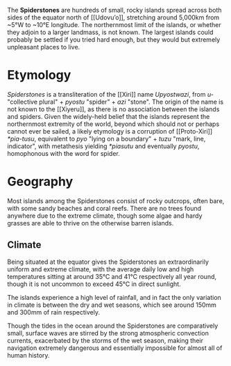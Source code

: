 The **Spiderstones** are hundreds of small, rocky islands spread across both sides of the equator north of [[Udovuʼo]], stretching around 5,000km from ~5°W to ~10°E longitude. The northernmost limit of the islands, or whether they adjoin to a larger landmass, is not known. The largest islands could probably be settled if you tried hard enough, but they would but extremely unpleasant places to live.
# Etymology
*Spiderstones* is a transliteration of the [[Xiri]] name *Upyostwazi*, from *u-* "collective plural" + *pyostu* "spider" + *azi* "stone". The origin of the name is not known to the [[Xiyeru]], as there is no association between the islands and spiders. Given the widely-held belief that the islands represent the northernmost extremity of the world, beyond which should not or perhaps cannot ever be sailed, a likely etymology is a corruption of [[Proto-Xiri]] *\*pia-tusu*, equivalent to *pyo* "lying on a boundary" + *tuzu* "mark, line, indicator", with metathesis yielding *\*piasutu* and eventually *pyostu*, homophonous with the word for spider.
# Geography
Most islands among the Spiderstones consist of rocky outcrops, often bare, with some sandy beaches and coral reefs. There are no trees found anywhere due to the extreme climate, though some algae and hardy grasses are able to thrive on the otherwise barren islands.
## Climate
Being situated at the equator gives the Spiderstones an extraordinarily uniform and extreme climate, with the average daily low and high temperatures sitting at around 35°C and 41°C respectively all year round, though it is not uncommon to exceed 45°C in direct sunlight.

The islands experience a high level of rainfall, and in fact the only variation in climate is between the dry and wet seasons, which see around 150mm and 300mm of rain respectively.

Though the tides in the ocean around the Spiderstones are comparatively small, surface waves are stirred by the strong atmospheric convection currents, exacerbated by the storms of the wet season, making their navigation extremely dangerous and essentially impossible for almost all of human history.